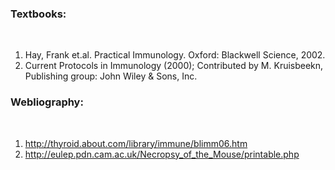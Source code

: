 ### Textbooks:

&nbsp;


1. Hay, Frank et.al. Practical Immunology. Oxford: Blackwell Science, 2002.
2. Current Protocols in Immunology (2000); Contributed by M. Kruisbeekn, Publishing group: John Wiley & Sons, Inc.
 

### Webliography:

&nbsp;

1. http://thyroid.about.com/library/immune/blimm06.htm
2. http://eulep.pdn.cam.ac.uk/Necropsy_of_the_Mouse/printable.php
